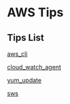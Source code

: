 # AWS Tips

## Tips List

[aws_cli](./aws_cli.md)  

[cloud_watch_agent](./cloud_watch_agent.md)

[yum_update](./yum_update_via_ssh.md)

[sws](./sqs.md)